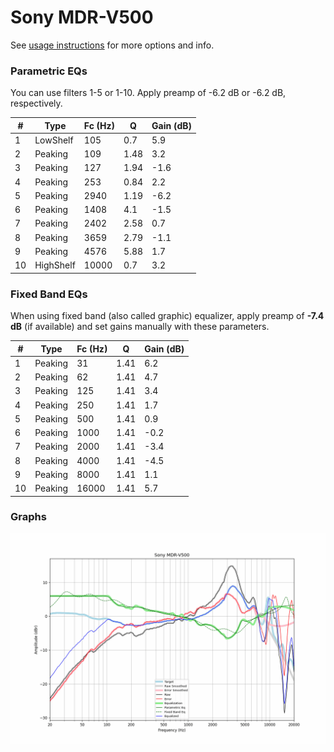 # Sony MDR-V500
See [usage instructions](https://github.com/jaakkopasanen/AutoEq#usage) for more options and info.

### Parametric EQs
You can use filters 1-5 or 1-10. Apply preamp of -6.2 dB or -6.2 dB, respectively.

|   # | Type      |   Fc (Hz) |    Q |   Gain (dB) |
|-----|-----------|-----------|------|-------------|
|   1 | LowShelf  |       105 | 0.7  |         5.9 |
|   2 | Peaking   |       109 | 1.48 |         3.2 |
|   3 | Peaking   |       127 | 1.94 |        -1.6 |
|   4 | Peaking   |       253 | 0.84 |         2.2 |
|   5 | Peaking   |      2940 | 1.19 |        -6.2 |
|   6 | Peaking   |      1408 | 4.1  |        -1.5 |
|   7 | Peaking   |      2402 | 2.58 |         0.7 |
|   8 | Peaking   |      3659 | 2.79 |        -1.1 |
|   9 | Peaking   |      4576 | 5.88 |         1.7 |
|  10 | HighShelf |     10000 | 0.7  |         3.2 |

### Fixed Band EQs
When using fixed band (also called graphic) equalizer, apply preamp of **-7.4 dB** (if available) and set gains manually with these parameters.

|   # | Type    |   Fc (Hz) |    Q |   Gain (dB) |
|-----|---------|-----------|------|-------------|
|   1 | Peaking |        31 | 1.41 |         6.2 |
|   2 | Peaking |        62 | 1.41 |         4.7 |
|   3 | Peaking |       125 | 1.41 |         3.4 |
|   4 | Peaking |       250 | 1.41 |         1.7 |
|   5 | Peaking |       500 | 1.41 |         0.9 |
|   6 | Peaking |      1000 | 1.41 |        -0.2 |
|   7 | Peaking |      2000 | 1.41 |        -3.4 |
|   8 | Peaking |      4000 | 1.41 |        -4.5 |
|   9 | Peaking |      8000 | 1.41 |         1.1 |
|  10 | Peaking |     16000 | 1.41 |         5.7 |

### Graphs
![](./Sony%20MDR-V500.png)
